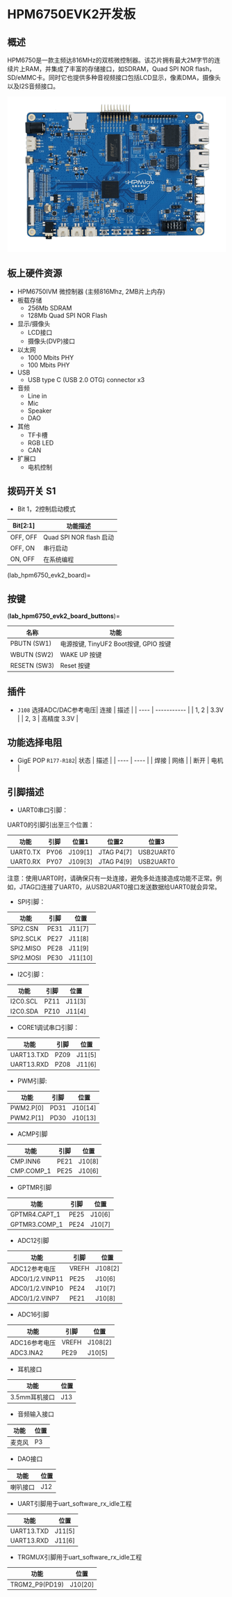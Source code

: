 # HPM6750EVK2开发板

## 概述

HPM6750是一款主频达816MHz的双核微控制器。该芯片拥有最大2M字节的连续片上RAM，并集成了丰富的存储接口，如SDRAM，Quad SPI NOR flash， SD/eMMC卡。同时它也提供多种音视频接口包括LCD显示，像素DMA，摄像头以及I2S音频接口。

 ![hpm6750evk](../../../../assets/sdk/boards/hpm6750evk2/hpm6750evk2.png "hpm6750evk2")

## 板上硬件资源

- HPM6750IVM 微控制器 (主频816Mhz, 2MB片上内存)
- 板载存储
  - 256Mb SDRAM
  - 128Mb Quad SPI NOR Flash
- 显示/摄像头
  - LCD接口
  - 摄像头(DVP)接口
- 以太网
  - 1000 Mbits PHY
  - 100 Mbits PHY
- USB
  - USB type C (USB 2.0 OTG) connector x3
- 音频
  - Line in
  - Mic
  - Speaker
  - DAO
- 其他
  - TF卡槽
  - RGB LED
  - CAN
- 扩展口
  - 电机控制

## 拨码开关 S1

- Bit 1，2控制启动模式

| Bit[2:1] | 功能描述                |
| -------- | ----------------------- |
| OFF, OFF | Quad SPI NOR flash 启动 |
| OFF, ON  | 串行启动                |
| ON, OFF  | 在系统编程              |

(lab_hpm6750_evk2_board)=

## 按键

(**lab_hpm6750_evk2_board_buttons**)=

| 名称         | 功能                                  |
| ------------ | ------------------------------------- |
| PBUTN (SW1)  | 电源按键, TinyUF2 Boot按键, GPIO 按键 |
| WBUTN (SW2)  | WAKE UP 按键                          |
| RESETN (SW3) | Reset 按键                            |

## 插件

- `J108` 选择ADC/DAC参考电压| 连接 | 描述        |
  | ---- | ----------- |
  | 1, 2 | 3.3V        |
  | 2, 3 | 高精度 3.3V |

## 功能选择电阻

- GigE POP `R177-R182`| 状态 | 描述 |
  | ---- | ---- |
  | 焊接 | 网络 |
  | 断开 | 电机 |

## 引脚描述

- UART0串口引脚：

 UART0的引脚引出至三个位置：

| 功能     | 引脚 | 位置1   | 位置2      | 位置3     |
| -------- | ---- | ------- | ---------- | --------- |
| UART0.TX | PY06 | J109[1] | JTAG P4[7] | USB2UART0 |
| UART0.RX | PY07 | J109[3] | JTAG P4[9] | USB2UART0 |

注意：使用UART0时，请确保只有一处连接，避免多处连接造成功能不正常。例如，JTAG口连接了UART0，从USB2UART0接口发送数据给UART0就会异常。

- SPI引脚：

| 功能      | 引脚 | 位置    |
| --------- | ---- | ------- |
| SPI2.CSN  | PE31 | J11[7]  |
| SPI2.SCLK | PE27 | J11[8]  |
| SPI2.MISO | PE28 | J11[9]  |
| SPI2.MOSI | PE30 | J11[10] |

- I2C引脚：

| 功能     | 引脚 | 位置   |
| -------- | ---- | ------ |
| I2C0.SCL | PZ11 | J11[3] |
| I2C0.SDA | PZ10 | J11[4] |

- CORE1调试串口引脚：

| 功能       | 引脚 | 位置   |
| ---------- | ---- | ------ |
| UART13.TXD | PZ09 | J11[5] |
| UART13.RXD | PZ08 | J11[6] |

- PWM引脚:

| 功能      | 引脚 | 位置    |
| --------- | ---- | ------- |
| PWM2.P[0] | PD31 | J10[14] |
| PWM2.P[1] | PD30 | J10[13] |

- ACMP引脚

| 功能       | 引脚 | 位置   |
| ---------- | ---- | ------ |
| CMP.INN6   | PE21 | J10[8] |
| CMP.COMP_1 | PE25 | J10[6] |

- GPTMR引脚

| 功能          | 引脚 | 位置   |
| ------------- | ---- | ------ |
| GPTMR4.CAPT_1 | PE25 | J10[6] |
| GPTMR3.COMP_1 | PE24 | J10[7] |

- ADC12引脚

| 功能            | 引脚  | 位置    |
| --------------- | ----- | ------- |
| ADC12参考电压   | VREFH | J108[2] |
| ADC0/1/2.VINP11 | PE25  | J10[6]  |
| ADC0/1/2.VINP10 | PE24  | J10[7]  |
| ADC0/1/2.VINP7  | PE21  | J10[8]  |

- ADC16引脚

| 功能          | 引脚  | 位置    |
| ------------- | ----- | ------- |
| ADC16参考电压 | VREFH | J108[2] |
| ADC3.INA2     | PE29  | J10[5]  |

- 耳机接口

| 功能          | 位置 |
| ------------- | ---- |
| 3.5mm耳机接口 | J13  |

- 音频输入接口

| 功能   | 位置 |
| ------ | ---- |
| 麦克风 | P3   |

- DAO接口

| 功能     | 位置 |
| -------- | ---- |
| 喇叭接口 | J12  |

- UART引脚用于uart_software_rx_idle工程

| 功能       | 位置   |
| ---------- | ------ |
| UART13.TXD | J11[5] |
| UART13.RXD | J11[6] |

- TRGMUX引脚用于uart_software_rx_idle工程

| 功能        | 位置    |
| ---------- | -------- |
| TRGM2_P9(PD19)  | J10[20]   |
